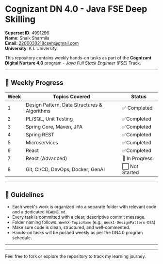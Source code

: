 # Cognizant DN 4.0 - Java FSE Deep Skilling

**Superset ID**: 4991296  
**Name**: Shaik Sharmila  
**Email**: [2200030218cseh@gmail.com](mailto:2200030218cseh@gmail.com)  
**University**: K L University  

This repository contains weekly hands-on tasks as part of the **Cognizant Digital Nurture 4.0** program - *Java Full Stack Engineer (FSE)* Track.

---

## 📅 Weekly Progress

| Week | Topics Covered                               | Status        |
|------|-----------------------------------------------|----------------|
| 1    | Design Pattern, Data Structures & Algorithms  | ✅ Completed   |
| 2    | PL/SQL, Unit Testing                          | ✅Completed    |
| 3    | Spring Core, Maven, JPA                       | ✅Completed   |
| 4    | Spring REST                                   | ✅Completed    |
| 5    | Microservices                                 | ✅Completed    | 
| 6    | React                                         | ✅Completed|
| 7    | React (Advanced)                              |🔄 In Progress  |
| 8    | Git, CI/CD, DevOps, Docker, GenAI             | ⬜ Not Started |

---

## 📌 Guidelines

- Each week's work is organized into a separate folder with relevant code and a dedicated `README.md`.
- Every task is committed with a clear, descriptive commit message.
- Folder naming follows: `WeekX-TopicName` (e.g., `Week1-DesignPattern-DSA`)
- Make sure code is clean, structured, and well-commented.
- Hands-on tasks will be pushed weekly as per the DN4.0 program schedule.

---


---

Feel free to fork or explore the repository to track my learning journey.

